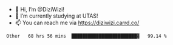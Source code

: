 - 👋 Hi, I’m @DiziWizi!
- 🌱 I’m currently studying at UTAS!
- 📫 You can reach me via https://diziwizi.carrd.co/

<!--START_SECTION:waka-->

```text
Other   68 hrs 56 mins  ████████████████████████▓   99.14 %
```

<!--END_SECTION:waka-->
